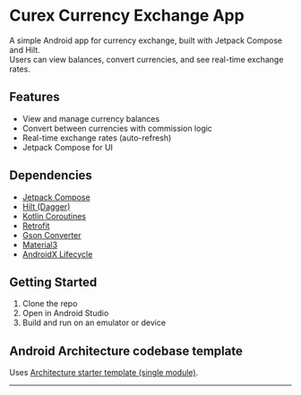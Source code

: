 # Curex Currency Exchange App

A simple Android app for currency exchange, built with Jetpack Compose and Hilt.  
Users can view balances, convert currencies, and see real-time exchange rates.

## Features

- View and manage currency balances
- Convert between currencies with commission logic
- Real-time exchange rates (auto-refresh)
- Jetpack Compose for UI

## Dependencies

- [Jetpack Compose](https://developer.android.com/jetpack/compose)
- [Hilt (Dagger)](https://dagger.dev/hilt/)
- [Kotlin Coroutines](https://kotlinlang.org/docs/coroutines-overview.html)
- [Retrofit](https://square.github.io/retrofit/)
- [Gson Converter](https://github.com/square/retrofit/tree/master/retrofit-converters/gson)
- [Material3](https://developer.android.com/jetpack/compose/material3)
- [AndroidX Lifecycle](https://developer.android.com/jetpack/androidx/releases/lifecycle)

## Getting Started

1. Clone the repo
2. Open in Android Studio
3. Build and run on an emulator or device

## Android Architecture codebase template

Uses [Architecture starter template (single module)](https://github.com/android/architecture-templates/tree/base).

---